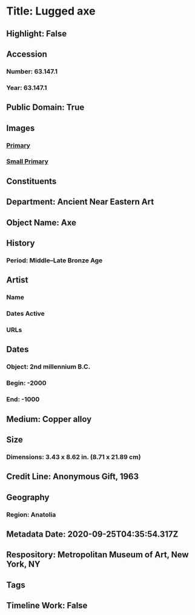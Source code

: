 # Title: Lugged axe
## Highlight: False
## Accession
### Number: 63.147.1
### Year: 63.147.1
## Public Domain: True
## Images
### [Primary](https://images.metmuseum.org/CRDImages/an/original/ME63_147_1.jpg)
### [Small Primary](https://images.metmuseum.org/CRDImages/an/web-large/ME63_147_1.jpg)
## Constituents
## Department: Ancient Near Eastern Art
## Object Name: Axe
## History
### Period: Middle–Late Bronze Age
## Artist
### Name
### Dates Active
### URLs
## Dates
### Object: 2nd millennium B.C.
### Begin: -2000
### End: -1000
## Medium: Copper alloy
## Size
### Dimensions: 3.43 x 8.62 in. (8.71 x 21.89 cm)
## Credit Line: Anonymous Gift, 1963
## Geography
### Region: Anatolia
## Metadata Date: 2020-09-25T04:35:54.317Z
## Respository: Metropolitan Museum of Art, New York, NY
## Tags
## Timeline Work: False